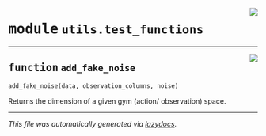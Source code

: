 <!-- markdownlint-disable -->

<a href="..\..\stable_baselines_model_based_rl\utils\test_functions.py#L0"><img align="right" style="float:right;" src="https://img.shields.io/badge/-source-cccccc?style=flat-square"></a>

# <kbd>module</kbd> `utils.test_functions`





---

<a href="..\..\stable_baselines_model_based_rl\utils\test_functions.py#L3"><img align="right" style="float:right;" src="https://img.shields.io/badge/-source-cccccc?style=flat-square"></a>

## <kbd>function</kbd> `add_fake_noise`

```python
add_fake_noise(data, observation_columns, noise)
```

Returns the dimension of a given gym (action/ observation) space. 




---

_This file was automatically generated via [lazydocs](https://github.com/ml-tooling/lazydocs)._
